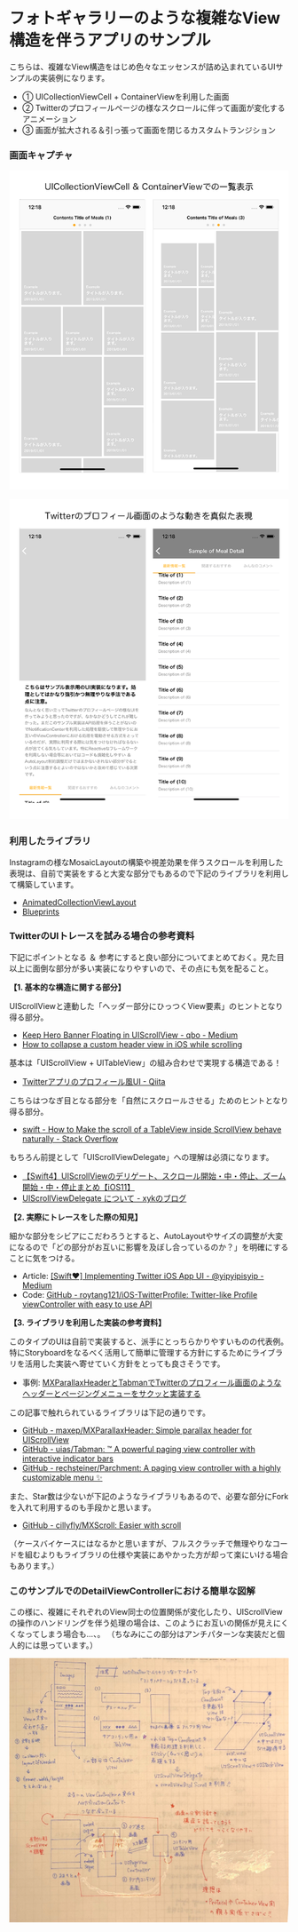 # フォトギャラリーのような複雑なView構造を伴うアプリのサンプル

こちらは、複雑なView構造をはじめ色々なエッセンスが詰め込まれているUIサンプルの実装例になります。

+ ①  UICollectionViewCell + ContainerViewを利用した画面
+ ②  Twitterのプロフィールページの様なスクロールに伴って画面が変化するアニメーション
+ ③  画面が拡大される＆引っ張って画面を閉じるカスタムトランジション

### 画面キャプチャ

![キャプチャ1](https://github.com/fumiyasac/ContainerViewInUICollectionView/blob/master/images/list_screen.png)

![キャプチャ2](https://github.com/fumiyasac/ContainerViewInUICollectionView/blob/master/images/detail_screen.png)

### 利用したライブラリ

Instagramの様なMosaicLayoutの構築や視差効果を伴うスクロールを利用した表現は、自前で実装をすると大変な部分でもあるので下記のライブラリを利用して構築しています。

+ [AnimatedCollectionViewLayout](https://github.com/KelvinJin/AnimatedCollectionViewLayout)
+ [Blueprints](https://github.com/zenangst/Blueprints)

### TwitterのUIトレースを試みる場合の参考資料

下記にポイントとなる ＆ 参考にすると良い部分についてまとめておく。見た目以上に面倒な部分が多い実装になりやすいので、その点にも気を配ること。

__【1. 基本的な構造に関する部分】__

UIScrollViewと連動した「ヘッダー部分にひっつくView要素」のヒントとなり得る部分。

+ [Keep Hero Banner Floating in UIScrollView - qbo - Medium](https://medium.com/@qbo/keep-hero-banner-floating-in-uiscrollview-ca32be46127)
+ [How to collapse a custom header view in iOS while scrolling](https://blog.usejournal.com/how-to-collapse-a-custom-header-view-in-ios-while-scrolling-5e0949c64ecd)

基本は「UIScrollView + UITableView」の組み合わせで実現する構造である！

+ [Twitterアプリのプロフィール風UI - Qiita](https://qiita.com/netetahito/items/11c97092f75b91af9804)

こちらはつなぎ目となる部分を「自然にスクロールさせる」ためのヒントとなり得る部分。

+ [swift - How to Make the scroll of a TableView inside ScrollView behave naturally - Stack Overflow](https://stackoverflow.com/questions/33292427/how-to-make-the-scroll-of-a-tableview-inside-scrollview-behave-naturally)

もちろん前提として「UIScrollViewDelegate」への理解は必須になります。

+ [【Swift4】UIScrollViewのデリゲート、スクロール開始・中・停止、ズーム開始・中・停止まとめ【iOS11】](https://program-life.com/724)
+ [UIScrollViewDelegate について - xykのブログ](http://xyk.hatenablog.com/entry/2017/03/09/134136)

__【2. 実際にトレースをした際の知見】__

細かな部分をシビアにこだわろうとすると、AutoLayoutやサイズの調整が大変になるので「どの部分がお互いに影響を及ぼし合っているのか？」を明確にすることに気をつける。

+ Article:
  [[Swift❤️] Implementing Twitter iOS App UI - @yipyipisyip - Medium](https://medium.com/@yipyipisyip/swift-%EF%B8%8F-implementing-twitter-ios-app-ui-74c8a8cd0ff3)
+ Code: 
  [GitHub - roytang121/iOS-TwitterProfile: Twitter-like Profile viewController with easy to use API](https://github.com/roytang121/iOS-TwitterProfile)

__【3. ライブラリを利用した実装の参考資料】__

このタイプのUIは自前で実装すると、派手にとっちらかりやすいものの代表例。特にStoryboardをなるべく活用して簡単に管理する方針にするためにライブラリを活用した実装へ寄せていく方針をとっても良さそうです。

+ 事例: 
  [MXParallaxHeaderとTabmanでTwitterのプロフィール画面のようなヘッダーとページングメニューをサクッと実装する](https://tech.recruit-mp.co.jp/mobile/post-18199/)

この記事で触れられているライブラリは下記の通りです。

+ [GitHub - maxep/MXParallaxHeader: Simple parallax header for UIScrollView](https://github.com/maxep/MXParallaxHeader)
+ [GitHub - uias/Tabman: ™️ A powerful paging view controller with interactive indicator bars](https://github.com/uias/Tabman)
+ [GitHub - rechsteiner/Parchment: A paging view controller with a highly customizable menu ✨](https://github.com/rechsteiner/Parchment/)

また、Star数は少ないが下記のようなライブラリもあるので、必要な部分にForkを入れて利用するのも手段かと思います。

+ [GitHub - cillyfly/MXScroll: Easier with scroll](https://github.com/cillyfly/MXScroll)

（ケースバイケースにはなるかと思いますが、フルスクラッチで無理やりなコードを組むよりもライブラリの仕様や実装にあやかった方が却って楽にいける場合もあります。）

### このサンプルでのDetailViewControllerにおける簡単な図解

この様に、複雑にそれぞれのView同士の位置関係が変化したり、UIScrollViewの操作のハンドリングを伴う処理の場合は、このようにお互いの関係が見えにくくなってしまう場合も...、。
（ちなみにこの部分はアンチパターンな実装だと個人的には思っています。）

![概要図](https://github.com/fumiyasac/ContainerViewInUICollectionView/blob/master/images/design_structure.png)
